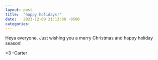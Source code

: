 ```yaml
---
layout: post
title:  "happy holidays!"
date:   2023-12-09 21:13:00 -0500
categories:
---
```


Heya everyone. Just wishing you a merry Christmas and happy holiday season!

\<3
-Carter